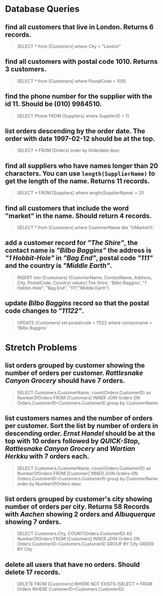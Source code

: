 # Database Queries

## find all customers that live in London. Returns 6 records.

> SELECT * from [Customers] where City = "London"

## find all customers with postal code 1010. Returns 3 customers.

> SELECT * from [Customers] where PostalCode = 1010

## find the phone number for the supplier with the id 11. Should be (010) 9984510.

> SELECT Phone FROM [Suppliers] where SupplierID = 11

## list orders descending by the order date. The order with date 1997-02-12 should be at the top.

> SELECT * FROM [Orders] order by Orderdate desc

## find all suppliers who have names longer than 20 characters. You can use `length(SupplierName)` to get the length of the name. Returns 11 records.

> SELECT * FROM [Suppliers] where length(SupplierName) > 20

## find all customers that include the word "market" in the name. Should return 4 records.

> SELECT * from [Customers] where CustomerName like '%Market%'

## add a customer record for _"The Shire"_, the contact name is _"Bilbo Baggins"_ the address is _"1 Hobbit-Hole"_ in _"Bag End"_, postal code _"111"_ and the country is _"Middle Earth"_.

> INSERT into [Customers] (CustomerName, ContactName, Address, City, PostalCode, Country) values('The Shire', 'Bilbo Baggins', "1 Hobbit-Hole", "Bag End", "111","Middle Earth")

## update _Bilbo Baggins_ record so that the postal code changes to _"11122"_.

> UPDATE [Customers] set postalcode = 11122 where contactname = 'Bilbo Baggins'

# Stretch Problems

## list orders grouped by customer showing the number of orders per customer. _Rattlesnake Canyon Grocery_ should have 7 orders.

> SELECT Customers.CustomerName, count(Orders.CustomerID) as NumberOfOrders FROM [Customers] INNER JOIN Orders ON Orders.CustomerID=Customers.CustomerID group by CustomerName

## list customers names and the number of orders per customer. Sort the list by number of orders in descending order. _Ernst Handel_ should be at the top with 10 orders followed by _QUICK-Stop_, _Rattlesnake Canyon Grocery_ and _Wartian Herkku_ with 7 orders each.

> SELECT Customers.CustomerName, count(Orders.CustomerID) as NumberOfOrders FROM [Customer] INNER JOIN Orders ON Orders.CustomerID=Customers.CustomerID group by CustomerName order by NumberOfOrders desc

## list orders grouped by customer's city showing number of orders per city. Returns 58 Records with _Aachen_ showing 2 orders and _Albuquerque_ showing 7 orders.

> SELECT Customers.City, COUNT(Orders.CustomerID) AS NumberOfOrders FROM [Customers] INNER JOIN Orders ON Orders.CustomerID=Customers.CustomerID GROUP BY City ORDER BY City

## delete all users that have no orders. Should delete 17 records.

> DELETE FROM [Customers] WHERE NOT EXISTS (SELECT * FROM Orders WHERE CustomerID=Customers.CustomerID)
